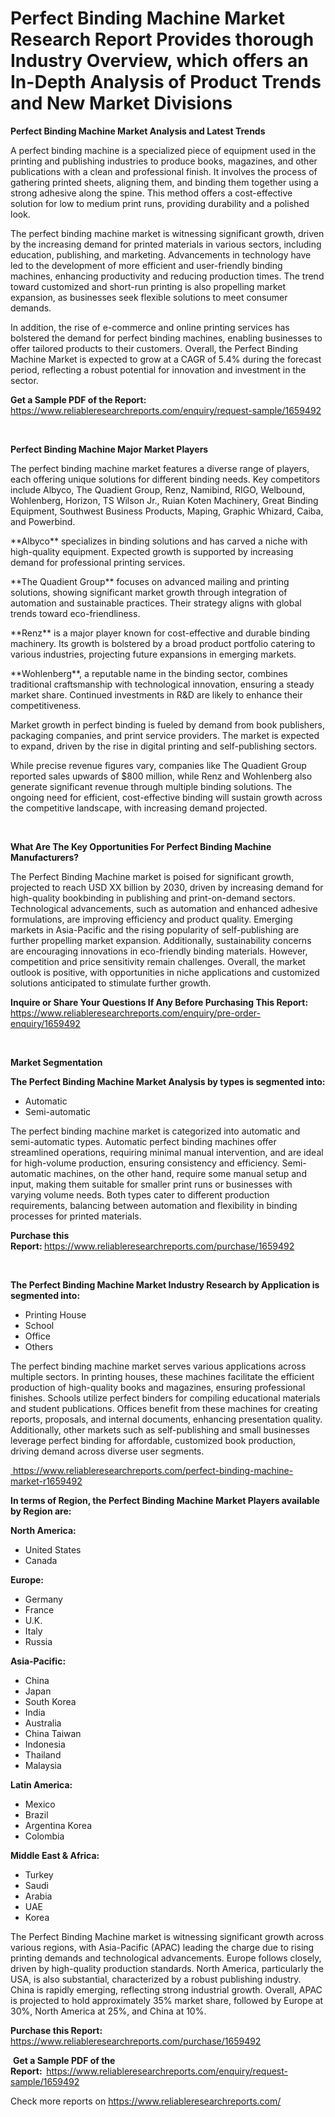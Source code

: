 <p><h1>Perfect Binding Machine Market Research Report Provides thorough Industry Overview, which offers an In-Depth Analysis of Product Trends and New Market Divisions</h1></p><p><strong>Perfect Binding Machine Market Analysis and Latest Trends</strong></p>
<p><p>A perfect binding machine is a specialized piece of equipment used in the printing and publishing industries to produce books, magazines, and other publications with a clean and professional finish. It involves the process of gathering printed sheets, aligning them, and binding them together using a strong adhesive along the spine. This method offers a cost-effective solution for low to medium print runs, providing durability and a polished look.</p><p>The perfect binding machine market is witnessing significant growth, driven by the increasing demand for printed materials in various sectors, including education, publishing, and marketing. Advancements in technology have led to the development of more efficient and user-friendly binding machines, enhancing productivity and reducing production times. The trend toward customized and short-run printing is also propelling market expansion, as businesses seek flexible solutions to meet consumer demands.</p><p>In addition, the rise of e-commerce and online printing services has bolstered the demand for perfect binding machines, enabling businesses to offer tailored products to their customers. Overall, the Perfect Binding Machine Market is expected to grow at a CAGR of 5.4% during the forecast period, reflecting a robust potential for innovation and investment in the sector.</p></p>
<p><strong>Get a Sample PDF of the Report:&nbsp;</strong> <a href="https://www.reliableresearchreports.com/enquiry/request-sample/1659492?utm_campaign=2307&utm_medium=2&utm_source=Github&utm_content=ia&utm_term=17022025&utm_id=perfect-binding-machine">https://www.reliableresearchreports.com/enquiry/request-sample/1659492</a></p>
<p>&nbsp;</p>
<p><strong>Perfect Binding Machine Major Market Players</strong></p>
<p><p>The perfect binding machine market features a diverse range of players, each offering unique solutions for different binding needs. Key competitors include Albyco, The Quadient Group, Renz, Namibind, RIGO, Welbound, Wohlenberg, Horizon, TS Wilson Jr., Ruian Koten Machinery, Great Binding Equipment, Southwest Business Products, Maping, Graphic Whizard, Caiba, and Powerbind.</p><p>**Albyco** specializes in binding solutions and has carved a niche with high-quality equipment. Expected growth is supported by increasing demand for professional printing services.</p><p>**The Quadient Group** focuses on advanced mailing and printing solutions, showing significant market growth through integration of automation and sustainable practices. Their strategy aligns with global trends toward eco-friendliness.</p><p>**Renz** is a major player known for cost-effective and durable binding machinery. Its growth is bolstered by a broad product portfolio catering to various industries, projecting future expansions in emerging markets.</p><p>**Wohlenberg**, a reputable name in the binding sector, combines traditional craftsmanship with technological innovation, ensuring a steady market share. Continued investments in R&D are likely to enhance their competitiveness.</p><p>Market growth in perfect binding is fueled by demand from book publishers, packaging companies, and print service providers. The market is expected to expand, driven by the rise in digital printing and self-publishing sectors.</p><p>While precise revenue figures vary, companies like The Quadient Group reported sales upwards of $800 million, while Renz and Wohlenberg also generate significant revenue through multiple binding solutions. The ongoing need for efficient, cost-effective binding will sustain growth across the competitive landscape, with increasing demand projected.</p></p>
<p>&nbsp;</p>
<p><strong>What Are The Key Opportunities For Perfect Binding Machine Manufacturers?</strong></p>
<p><p>The Perfect Binding Machine market is poised for significant growth, projected to reach USD XX billion by 2030, driven by increasing demand for high-quality bookbinding in publishing and print-on-demand sectors. Technological advancements, such as automation and enhanced adhesive formulations, are improving efficiency and product quality. Emerging markets in Asia-Pacific and the rising popularity of self-publishing are further propelling market expansion. Additionally, sustainability concerns are encouraging innovations in eco-friendly binding materials. However, competition and price sensitivity remain challenges. Overall, the market outlook is positive, with opportunities in niche applications and customized solutions anticipated to stimulate further growth.</p></p>
<p><strong>Inquire or Share Your Questions If Any Before Purchasing This Report:</strong> <a href="https://www.reliableresearchreports.com/enquiry/pre-order-enquiry/1659492?utm_campaign=2307&utm_medium=2&utm_source=Github&utm_content=ia&utm_term=17022025&utm_id=perfect-binding-machine">https://www.reliableresearchreports.com/enquiry/pre-order-enquiry/1659492</a></p>
<p>&nbsp;</p>
<p><strong>Market Segmentation</strong></p>
<p><strong>The Perfect Binding Machine Market Analysis by types is segmented into:</strong></p>
<p><ul><li>Automatic</li><li>Semi-automatic</li></ul></p>
<p><p>The perfect binding machine market is categorized into automatic and semi-automatic types. Automatic perfect binding machines offer streamlined operations, requiring minimal manual intervention, and are ideal for high-volume production, ensuring consistency and efficiency. Semi-automatic machines, on the other hand, require some manual setup and input, making them suitable for smaller print runs or businesses with varying volume needs. Both types cater to different production requirements, balancing between automation and flexibility in binding processes for printed materials.</p></p>
<p><strong>Purchase this Report:&nbsp;</strong><a href="https://www.reliableresearchreports.com/purchase/1659492?utm_campaign=2307&utm_medium=2&utm_source=Github&utm_content=ia&utm_term=17022025&utm_id=perfect-binding-machine">https://www.reliableresearchreports.com/purchase/1659492</a></p>
<p>&nbsp;</p>
<p><strong>The Perfect Binding Machine Market Industry Research by Application is segmented into:</strong></p>
<p><ul><li>Printing House</li><li>School</li><li>Office</li><li>Others</li></ul></p>
<p><p>The perfect binding machine market serves various applications across multiple sectors. In printing houses, these machines facilitate the efficient production of high-quality books and magazines, ensuring professional finishes. Schools utilize perfect binders for compiling educational materials and student publications. Offices benefit from these machines for creating reports, proposals, and internal documents, enhancing presentation quality. Additionally, other markets such as self-publishing and small businesses leverage perfect binding for affordable, customized book production, driving demand across diverse user segments.</p></p>
<p><a href="https://www.reliableresearchreports.com/perfect-binding-machine-market-r1659492?utm_campaign=2307&utm_medium=2&utm_source=Github&utm_content=ia&utm_term=17022025&utm_id=perfect-binding-machine">&nbsp;https://www.reliableresearchreports.com/perfect-binding-machine-market-r1659492</a></p>
<p><strong>In terms of Region, the Perfect Binding Machine Market Players available by Region are:</strong></p>
<p>
    <p> <strong> North America: </strong>
        <ul>
            <li>United States</li>
            <li>Canada</li>
        </ul>
        </p> 
    <p> <strong> Europe: </strong>
        <ul>
            <li>Germany</li>
            <li>France</li>
            <li>U.K.</li>
            <li>Italy</li>
            <li>Russia</li>
        </ul>
        </p> 
    <p> <strong> Asia-Pacific: </strong>
        <ul>
            <li>China</li>
            <li>Japan</li>
            <li>South Korea</li>
            <li>India</li>
            <li>Australia</li>
            <li>China Taiwan</li>
            <li>Indonesia</li>
            <li>Thailand</li>
            <li>Malaysia</li>
        </ul>
        </p> 
    <p> <strong> Latin America: </strong>
        <ul>
            <li>Mexico</li>
            <li>Brazil</li>
            <li>Argentina Korea</li>
            <li>Colombia</li>
        </ul>
        </p> 
    <p> <strong> Middle East & Africa: </strong>
        <ul>
            <li>Turkey</li>
            <li>Saudi</li>
            <li>Arabia</li>
            <li>UAE</li>
            <li>Korea</li>
        </ul>
    </p>
    </p>
<p><p>The Perfect Binding Machine market is witnessing significant growth across various regions, with Asia-Pacific (APAC) leading the charge due to rising printing demands and technological advancements. Europe follows closely, driven by high-quality production standards. North America, particularly the USA, is also substantial, characterized by a robust publishing industry. China is rapidly emerging, reflecting strong industrial growth. Overall, APAC is projected to hold approximately 35% market share, followed by Europe at 30%, North America at 25%, and China at 10%.</p></p>
<p><strong>Purchase this Report: </strong><a href="https://www.reliableresearchreports.com/purchase/1659492?utm_campaign=2307&utm_medium=2&utm_source=Github&utm_content=ia&utm_term=17022025&utm_id=perfect-binding-machine">https://www.reliableresearchreports.com/purchase/1659492</a></p>
<p>&nbsp;<strong>Get a Sample PDF of the Report:&nbsp;&nbsp;</strong><a href="https://www.reliableresearchreports.com/enquiry/request-sample/1659492?utm_campaign=2307&utm_medium=2&utm_source=Github&utm_content=ia&utm_term=17022025&utm_id=perfect-binding-machine">https://www.reliableresearchreports.com/enquiry/request-sample/1659492</a></p>
<p><strong></strong></p>
<p>Check more reports on <a href="https://www.reliableresearchreports.com/?utm_campaign=2307&utm_medium=2&utm_source=Github&utm_content=ia&utm_term=17022025&utm_id=perfect-binding-machine">https://www.reliableresearchreports.com/</a></p>
